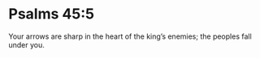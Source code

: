 # Psalms 45:5

Your arrows are sharp in the heart of the king’s enemies; the peoples fall under you.
